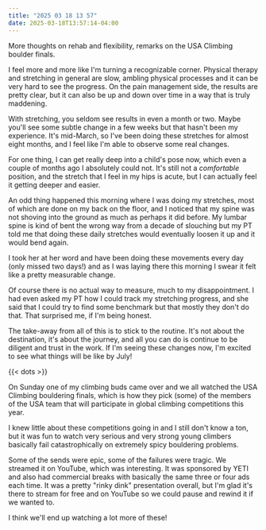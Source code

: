 ```yaml
---
title: "2025 03 18 13 57"
date: 2025-03-18T13:57:14-04:00
---
```


More thoughts on rehab and flexibility, remarks on the USA Climbing boulder
finals.<!--more-->

I feel more and more like I'm turning a recognizable corner. Physical therapy
and stretching in general are slow, ambling physical processes and it can be
very hard to see the progress. On the pain management side, the results are
pretty clear, but it can also be up and down over time in a way that is
truly maddening.

With stretching, you seldom see results in even a month or two. Maybe you'll see
some subtle change in a few weeks but that hasn't been my experience. It's
mid-March, so I've been doing these stretches for almost eight months, and I
feel like I'm able to observe some real changes.

For one thing, I can get really deep into a child's pose now, which even a
couple of months ago I absolutely could not. It's still not a *comfortable*
position, and the stretch that I feel in my hips is acute, but I can actually
feel it getting deeper and easier.

An odd thing happened this morning where I was doing my stretches, most of which
are done on my back on the floor, and I noticed that my spine was not shoving
into the ground as much as perhaps it did before. My lumbar spine is kind of
bent the wrong way from a decade of slouching but my PT told me that doing these
daily stretches would eventually loosen it up and it would bend again.

I took her at her word and have been doing these movements every day (only
missed two days!) and as I was laying there this morning I swear it felt like a
pretty measurable change.

Of course there is no actual way to measure, much to my disappointment. I had
even asked my PT how I could track my stretching progress, and she said that I
could try to find some benchmark but that mostly they don't do that. That
surprised me, if I'm being honest.

The take-away from all of this is to stick to the routine. It's not about the
destination, it's about the journey, and all you can do is continue to be
diligent and trust in the work. If I'm seeing these changes now, I'm excited to
see what things will be like by July!

{{< dots >}}

On Sunday one of my climbing buds came over and we all watched the USA Climbing
bouldering finals, which is how they pick (some) of the members of the USA team
that will participate in global climbing competitions this year.

I knew little about these competitions going in and I still don't know a ton,
but it was fun to watch very serious and very strong young climbers basically
fail catastrophically on extremely spicy bouldering problems.

Some of the sends were epic, some of the failures were tragic. We streamed it on
YouTube, which was interesting. It was sponsored by YETI and also had commercial
breaks with basically the same three or four ads each time. It was a pretty
"rinky dink" presentation overall, but I'm glad it's there to stream for free
and on YouTube so we could pause and rewind it if we wanted to.

I think we'll end up watching a lot more of these!
